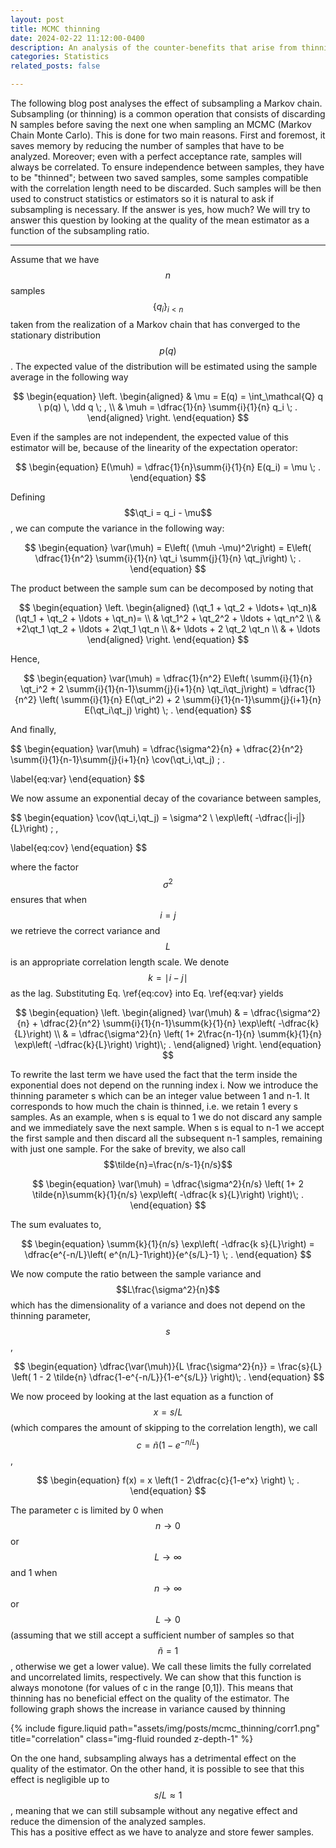 ```yaml
---
layout: post
title: MCMC thinning
date: 2024-02-22 11:12:00-0400
description: An analysis of the counter-benefits that arise from thinning or sub-sampling for MCMC
categories: Statistics
related_posts: false

---
```


The following blog post analyses the effect of subsampling a Markov chain.
Subsampling (or thinning) is a common operation that consists of discarding N samples before saving the next one when sampling an MCMC (Markov Chain Monte Carlo). 
This is done for two main reasons.
First and foremost, it saves memory by reducing the number of samples that have to be analyzed. Moreover; even with a perfect acceptance rate, samples will always be correlated.
To ensure independence between samples, they have to be "thinned"; between two saved samples, some samples compatible with the correlation length need to be discarded.
Such samples will be then used to construct statistics or estimators so it is natural to ask if subsampling is necessary.
If the answer is yes, how much?
We will try to answer this question by looking at the quality of the mean estimator as a function of the subsampling ratio. 

---

$$
\newcommand{\muh}{\hat{\mu}}
\newcommand{\summ}[3]{\displaystyle \sum_{#1=#2}^{#3}}
\newcommand{\dd}{\text{d}}
\newcommand{\qt}{\tilde{q}}
\newcommand{\var}{\text{var}}
\newcommand{\cov}{\text{cov}}
\newcommand{\vh}{\hat{V}}
$$

Assume that we have $$n$$ samples $$\{q_i\}_{i<n}$$ taken from the realization of a Markov chain that has converged to the stationary distribution $$p(q)$$. The expected value of the distribution will be estimated using the sample average in the following way

$$
\begin{equation}
\left.
\begin{aligned}
    & \mu = E(q) = \int_\mathcal{Q} q \ p(q) \, \dd q \; , \\
    & \muh = \dfrac{1}{n} \summ{i}{1}{n} q_i \; .
\end{aligned}
    \right.
\end{equation}
$$

Even if the samples are not independent, the expected value of this estimator will be, because of the linearity of the expectation operator:

$$
\begin{equation}
    E(\muh) = \dfrac{1}{n}\summ{i}{1}{n} E(q_i) = \mu \; .
\end{equation}
$$

Defining $$\qt_i = q_i - \mu$$, we can compute the variance in the following way:

$$
\begin{equation}
    \var(\muh) = E\left( (\muh -\mu)^2\right) = E\left( \dfrac{1}{n^2} \summ{i}{1}{n} \qt_i \summ{j}{1}{n} \qt_j\right) \; .
\end{equation}
$$

The product between the sample sum can be decomposed by noting that

$$
\begin{equation}
    \left.
\begin{aligned}
    (\qt_1 + \qt_2 + \ldots+ \qt_n)& (\qt_1 + \qt_2 + \ldots + \qt_n)= \\
    & \qt_1^2 + \qt_2^2 + \ldots + \qt_n^2  \\
    & +2\qt_1 \qt_2 + \ldots + 2\qt_1 \qt_n  \\ 
    &+ \ldots + 2 \qt_2 \qt_n  \\
    & + \ldots 
\end{aligned}
    \right.
\end{equation}
$$

Hence,

$$
\begin{equation}
    \var(\muh) =  \dfrac{1}{n^2} E\left( \summ{i}{1}{n} \qt_i^2 + 2 \summ{i}{1}{n-1}\summ{j}{i+1}{n} \qt_i\qt_j\right) = \dfrac{1}{n^2} \left( \summ{i}{1}{n} E(\qt_i^2) + 2 \summ{i}{1}{n-1}\summ{j}{i+1}{n} E(\qt_i\qt_j) \right) \; .
\end{equation}
$$

And finally,

$$
\begin{equation}
  \var(\muh) =  \dfrac{\sigma^2}{n} + \dfrac{2}{n^2} \summ{i}{1}{n-1}\summ{j}{i+1}{n} \cov(\qt_i,\qt_j) \; .
  
  \label{eq:var}
\end{equation}
$$

We now assume an exponential decay of the covariance between samples,

$$
\begin{equation}
  \cov(\qt_i,\qt_j) = \sigma^2 \ \exp\left( -\dfrac{|i-j|}{L}\right) \; ,
  
  \label{eq:cov}
\end{equation}
$$

where the factor $$\sigma^2$$ ensures that when $$i=j$$ we retrieve the correct variance and $$L$$ is an appropriate correlation length scale. We denote $$k=\mid i-j\mid$$ as the lag. Substituting Eq. \ref{eq:cov} into Eq. \ref{eq:var} yields

$$
\begin{equation}
\left.
\begin{aligned}
    \var(\muh) & = \dfrac{\sigma^2}{n} + \dfrac{2}{n^2} \summ{i}{1}{n-1}\summ{k}{1}{n} \exp\left( -\dfrac{k}{L}\right) \\
    & = \dfrac{\sigma^2}{n} \left( 1+ 2\frac{n-1}{n} \summ{k}{1}{n} \exp\left( -\dfrac{k}{L}\right) \right)\; .
\end{aligned}
    \right.
\end{equation}
$$

To rewrite the last term we have used the fact that the term inside the exponential does not depend on the running index i. 
Now we introduce the thinning parameter s which can be an integer value between 1 and n-1.
It corresponds to how much the chain is thinned, i.e. we retain 1 every s samples. 
As an example, when s is equal to 1 we do not discard any sample and we immediately save the next sample. When s is equal to n-1 we accept the first sample and then discard all the subsequent n-1 samples, remaining with just one sample.
For the sake of brevity, we also call $$\tilde{n}=\frac{n/s-1}{n/s}$$

$$
\begin{equation}
    \var(\muh) =  \dfrac{\sigma^2}{n/s} \left( 1+ 2 \tilde{n}\summ{k}{1}{n/s} \exp\left( -\dfrac{k s}{L}\right) \right)\; .
\end{equation}
$$

The sum evaluates to, 

$$
\begin{equation}
    \summ{k}{1}{n/s} \exp\left( -\dfrac{k s}{L}\right) = \dfrac{e^{-n/L}\left( e^{n/L}-1\right)}{e^{s/L}-1} \; .
\end{equation}
$$

We now compute the ratio between the sample variance and $$L\frac{\sigma^2}{n}$$ which has the dimensionality of a variance and does not depend on the thinning parameter, $$s$$,

$$
\begin{equation}
    \dfrac{\var(\muh)}{L \frac{\sigma^2}{n}} =  \frac{s}{L} \left( 1 - 2 \tilde{n} \dfrac{1-e^{-n/L}}{1-e^{s/L}} \right)\; .
\end{equation}
$$

We now proceed by looking at the last equation as a function of $$x=s/L$$ (which compares the amount of skipping to the correlation length), we call $$c = \tilde{n} \left(1-e^{-n/L} \right)$$,

$$
\begin{equation}
    f(x) = x \left(1 - 2\dfrac{c}{1-e^x} \right) \; .
\end{equation}
$$

The parameter c is limited by 0 when  $$n \rightarrow 0$$ or $$L \rightarrow \infty$$ and 1 when $$n \rightarrow \infty$$ or $$L \rightarrow 0$$ (assuming that we still accept a sufficient number of samples so that $$\tilde{n}=1$$, otherwise we get a lower value). 
We call these limits the fully correlated and uncorrelated limits, respectively.
We can show that this function is always monotone (for values of c in the range [0,1]). This means that thinning has no beneficial effect on the quality of the estimator. The following graph shows the increase in variance caused by thinning

{% include figure.liquid path="assets/img/posts/mcmc_thinning/corr1.png" title="correlation" class="img-fluid rounded z-depth-1" %}


On the one hand, subsampling always has a detrimental effect on the quality of the estimator.
On the other hand, it is possible to see that this effect is negligible up to $$s/L \approx 1$$, meaning that we can still subsample without any negative effect and reduce the dimension of the analyzed samples.  
This has a positive effect as we have to analyze and store fewer samples.